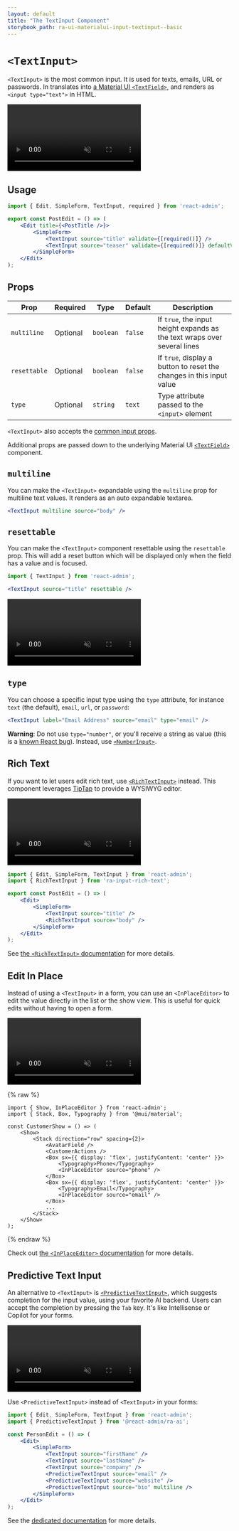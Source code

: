 ```yaml
---
layout: default
title: "The TextInput Component"
storybook_path: ra-ui-materialui-input-textinput--basic
---
```


# `<TextInput>`

`<TextInput>` is the most common input. It is used for texts, emails, URL or passwords. In translates into [a Material UI `<TextField>`](https://mui.com/material-ui/react-text-field/), and renders as `<input type="text">` in HTML.

<video controls autoplay playsinline muted loop>
  <source src="./img/text-input.webm" type="video/webm"/>
  <source src="./img/text-input.mp4" type="video/mp4"/>
  Your browser does not support the video tag.
</video>


## Usage

```jsx
import { Edit, SimpleForm, TextInput, required } from 'react-admin';

export const PostEdit = () => (
    <Edit title={<PostTitle />}>
        <SimpleForm>
            <TextInput source="title" validate={[required()]} />
            <TextInput source="teaser" validate={[required()]} defaultValue="Lorem Ipsum" multiline />
        </SimpleForm>
    </Edit>
);
```

## Props

| Prop         | Required | Type      | Default | Description                                                          |
| ------------ | -------- | --------- | ------- | -------------------------------------------------------------------- |
| `multiline`  | Optional | `boolean` | `false` | If `true`, the input height expands as the text wraps over several lines |
| `resettable` | Optional | `boolean` | `false` | If `true`, display a button to reset the changes in this input value |
| `type`       | Optional | `string`  | `text`  | Type attribute passed to the `<input>` element                       |

`<TextInput>` also accepts the [common input props](./Inputs.md#common-input-props).

Additional props are passed down to the underlying Material UI [`<TextField>`](https://mui.com/material-ui/react-text-field/) component.

## `multiline`

You can make the `<TextInput>` expandable using the `multiline` prop for multiline text values. It renders as an auto expandable textarea.

```jsx
<TextInput multiline source="body" />
```

## `resettable`

You can make the `<TextInput>` component resettable using the `resettable` prop. This will add a reset button which will be displayed only when the field has a value and is focused.

```jsx
import { TextInput } from 'react-admin';

<TextInput source="title" resettable />
```

<video controls autoplay playsinline muted loop>
  <source src="./img/resettable-text-input.webm" type="video/webm"/>
  <source src="./img/resettable-text-input.mp4" type="video/mp4"/>
  Your browser does not support the video tag.
</video>


## `type`

You can choose a specific input type using the `type` attribute, for instance `text` (the default), `email`, `url`, or `password`:

```jsx
<TextInput label="Email Address" source="email" type="email" />
```

**Warning**: Do not use `type="number"`, or you'll receive a string as value (this is a [known React bug](https://github.com/facebook/react/issues/1425)). Instead, use [`<NumberInput>`](./NumberInput.md).

## Rich Text

If you want to let users edit rich text, use [`<RichTextInput>`](./RichTextInput.md) instead. This component leverages [TipTap](https://www.tiptap.dev/) to provide a WYSIWYG editor.

<video controls autoplay playsinline muted loop>
  <source src="./img/rich-text-input.mp4" type="video/mp4"/>
  Your browser does not support the video tag.
</video>

```jsx
import { Edit, SimpleForm, TextInput } from 'react-admin';
import { RichTextInput } from 'ra-input-rich-text';

export const PostEdit = () => (
	<Edit>
		<SimpleForm>
			<TextInput source="title" />
			<RichTextInput source="body" />
		</SimpleForm>
	</Edit>
);
```

See [the `<RichTextInput>` documentation](./RichTextInput.md) for more details.

## Edit In Place

Instead of using a `<TextInput>` in a form, you can use an `<InPlaceEditor>` to edit the value directly in the list or the show view. This is useful for quick edits without having to open a form.

<video controls autoplay playsinline muted loop>
  <source src="./img/InPlaceEditor.mp4" type="video/mp4"/>
  Your browser does not support the video tag.
</video>

{% raw %}
```tsx
import { Show, InPlaceEditor } from 'react-admin';
import { Stack, Box, Typography } from '@mui/material';

const CustomerShow = () => (
    <Show>
        <Stack direction="row" spacing={2}>
            <AvatarField />
            <CustomerActions />
            <Box sx={{ display: 'flex', justifyContent: 'center' }}>
                <Typography>Phone</Typography>
                <InPlaceEditor source="phone" />
            </Box>
            <Box sx={{ display: 'flex', justifyContent: 'center' }}>
                <Typography>Email</Typography>
                <InPlaceEditor source="email" />
            </Box>
            ...
        </Stack>
    </Show>
);
```
{% endraw %}

Check out [the `<InPlaceEditor>` documentation](./InPlaceEditor.md) for more details.

## Predictive Text Input

An alternative to `<TextInput>` is [`<PredictiveTextInput>`](./PredictiveTextInput.md), which suggests completion for the input value, using your favorite AI backend. Users can accept the completion by pressing the `Tab` key. It's like Intellisense or Copilot for your forms.

<video controls autoplay playsinline muted loop>
  <source src="./img/PredictiveTextInput.mp4" type="video/mp4"/>
  Your browser does not support the video tag.
</video>

Use `<PredictiveTextInput>` instead of `<TextInput>` in your forms:

```jsx
import { Edit, SimpleForm, TextInput } from 'react-admin';
import { PredictiveTextInput } from '@react-admin/ra-ai';

const PersonEdit = () => (
    <Edit>
        <SimpleForm>
            <TextInput source="firstName" />
            <TextInput source="lastName" />
            <TextInput source="company" />
            <PredictiveTextInput source="email" />
            <PredictiveTextInput source="website" />
            <PredictiveTextInput source="bio" multiline />
        </SimpleForm>
    </Edit>
);
```

See the [dedicated documentation](./PredictiveTextInput.md) for more details.
